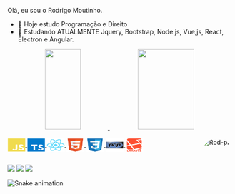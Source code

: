 Olá, eu sou o Rodrigo Moutinho.

- 🔭 Hoje estudo Programação e Direito
- 🌱 Estudando ATUALMENTE Jquery, Bootstrap, Node.js, Vue,js, React, Electron e Angular.

<div align="center">
  <a href="https://github.com/rodrigomoutinho">
  <img height="180em" width="40%" src="https://github-readme-stats.vercel.app/api?username=rodrigomoutinho&show_icons=true&theme=chartreuse-dark&include_all_commits=true&count_private=true"/>
  <img height="180em" width="50%" src="https://github-readme-stats.vercel.app/api/top-langs/?username=rodrigomoutinho&layout=compact&langs_count=7&theme=chartreuse-dark"/>
</div>
<div style="display: inline_block"><br>
  <img align="center" alt="Rod-Js" height="30" width="40" src="https://raw.githubusercontent.com/devicons/devicon/master/icons/javascript/javascript-plain.svg">
  <img align="center" alt="Rod-Ts" height="30" width="40" src="https://raw.githubusercontent.com/devicons/devicon/master/icons/typescript/typescript-plain.svg">
  <img align="center" alt="Rod-React" height="30" width="40" src="https://raw.githubusercontent.com/devicons/devicon/master/icons/react/react-original.svg">
  <img align="center" alt="Rod-HTML" height="30" width="40" src="https://raw.githubusercontent.com/devicons/devicon/master/icons/html5/html5-original.svg">
  <img align="center" alt="Rod-CSS" height="30" width="40" src="https://raw.githubusercontent.com/devicons/devicon/master/icons/css3/css3-original.svg">
  <img align="center" alt="Rod-PHP" height="30" width="40" src="https://github.com/devicons/devicon/blob/master/icons/php/php-original.svg">
  <img align="center" alt="Rod-Laravel" height="30" width="40" src="https://github.com/devicons/devicon/blob/master/icons/laravel/laravel-plain-wordmark.svg">
  
  <img align="right" alt="Rod-pic" height="150" style="border-radius:50px;" src="https://i.pinimg.com/originals/cb/16/c9/cb16c926c83b7b5b1331b3b0d5c44e29.gif">
</div>
  
  ##
 
<div>
  <a href="https://instagram.com/rodrigomoutinhu" target="_blank"><img src="https://img.shields.io/badge/-Instagram-%23E4405F?style=for-the-badge&logo=instagram&logoColor=white" target="_blank"></a>
  <a href = "mailto:rodrigomoutinhoadv@outlook.com"><img src="https://img.shields.io/badge/-Gmail-%23333?style=for-the-badge&logo=gmail&logoColor=white" target="_blank"></a>
  <a href="https://www.linkedin.com/in/rodrigomoutinho" target="_blank"><img src="https://img.shields.io/badge/-LinkedIn-%230077B5?style=for-the-badge&logo=linkedin&logoColor=white" target="_blank"></a> 
 
  ![Snake animation](https://github.com/rodrigomoutinho/rodrigomoutinho/blob/output/github-contribution-grid-snake.svg)
 
</div>

